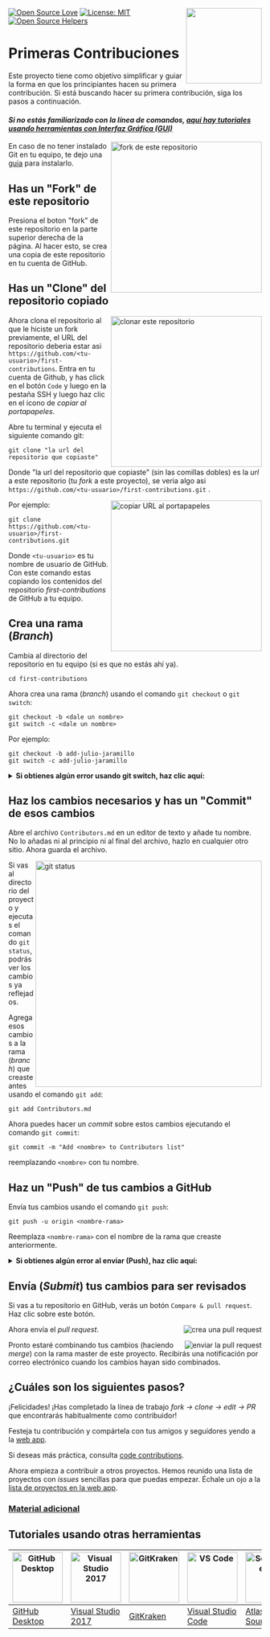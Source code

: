 [![Open Source Love](https://badges.frapsoft.com/os/v1/open-source.svg?v=103)](https://github.com/ellerbrock/open-source-badges/)
[<img align="right" width="150" src="https://firstcontributions.github.io/assets/Readme/join-slack-team.png">](https://join.slack.com/t/firstcontributors/shared_invite/zt-1hg51qkgm-Xc7HxhsiPYNN3ofX2_I8FA)
[![License: MIT](https://img.shields.io/badge/License-MIT-green.svg)](https://opensource.org/licenses/MIT)
[![Open Source Helpers](https://www.codetriage.com/roshanjossey/first-contributions/badges/users.svg)](https://www.codetriage.com/roshanjossey/first-contributions)


# Primeras Contribuciones

Este proyecto tiene como objetivo simplificar y guiar la forma en que los principiantes hacen su primera contribución. Si está buscando hacer su primera contribución, siga los pasos a continuación.


#### *Si no estás familiarizado con la línea de comandos, [aquí hay tutoriales usando herramientas con Interfaz Gráfica (GUI)](#tutoriales-usando-otras-herramientas)*

<img align="right" width="300" src="https://firstcontributions.github.io/assets/Readme/fork.png" alt="fork de este repositorio" />

En caso de no tener instalado Git en tu equipo, te dejo una [guia]( https://git-scm.com/book/es/v2/Inicio---Sobre-el-Control-de-Versiones-Instalaci%C3%B3n-de-Git) para instalarlo.

## Has un "Fork" de este repositorio

Presiona el boton "fork" de este repositorio en la parte superior derecha de la página. Al hacer esto, se crea una copia de este repositorio en tu cuenta de GitHub.

## Has un "Clone" del repositorio copiado

<img align="right" width="300" src="https://firstcontributions.github.io/assets/Readme/clone.png" alt="clonar este repositorio" />

Ahora clona el repositorio al que le hiciste un fork previamente, el URL del repositorio deberia estar asi `https://github.com/<tu-usuario>/first-contributions`. Entra en tu cuenta de Github, y has click en el botón `Code` y luego en la pestaña SSH y luego haz clic en el icono de _copiar al portapapeles_.

Abre tu terminal y ejecuta el siguiente comando git:

```
git clone "la url del repositorio que copiaste"
```

Donde "la url del repositorio que copiaste" (sin las comillas dobles) es la *url* a este repositorio (tu *fork* a este proyecto), se veria algo asi `https://github.com/<tu-usuario>/first-contributions.git` .

<img align="right" width="300" src="https://firstcontributions.github.io/assets/Readme/copy-to-clipboard.png" alt="copiar URL al portapapeles" />

Por ejemplo:
```
git clone https://github.com/<tu-usuario>/first-contributions.git
```
Donde `<tu-usuario>` es tu nombre de usuario de GitHub. Con este comando estas copiando los contenidos del repositorio *first-contributions* de GitHub a tu equipo.

## Crea una rama (*Branch*)

Cambia al directorio del repositorio en tu equipo (si es que no estás ahí ya).

```
cd first-contributions
```

Ahora crea una rama (*branch*) usando el comando  `git checkout` o `git switch`:
```
git checkout -b <dale un nombre>
git switch -c <dale un nombre>
```

Por ejemplo:
```
git checkout -b add-julio-jaramillo
git switch -c add-julio-jaramillo
```
<details>
<summary> <strong>Si obtienes algún error usando git switch, haz clic aquí:</strong> </summary>

Si aparece el mensaje de error "Git: `switch` no es un comando git. Consulta `git –help`", es probable que estés usando una versión anterior de git.

En este caso, intenta usar git checkout en su lugar.
</details>

## Haz los cambios necesarios y has un "Commit" de esos cambios

Abre el archivo `Contributors.md` en un editor de texto y añade tu nombre. No lo añadas ni al principio ni al final del archivo, hazlo en cualquier otro sitio. Ahora guarda el archivo.

<img align="right" width="450" src="https://firstcontributions.github.io/assets/Readme/git-status.png" alt="git status" />

Si vas al directorio del proyecto y ejecutas el comando `git status`, podrás ver los cambios ya reflejados.

Agrega esos cambios a la rama (*branch*) que creaste antes usando el comando `git add`:

```
git add Contributors.md
```

Ahora puedes hacer un *commit* sobre estos cambios ejecutando el comando `git commit`:
```
git commit -m "Add <nombre> to Contributors list"
```
reemplazando `<nombre>` con tu nombre.


## Haz un "Push" de tus cambios a GitHub

Envía tus cambios usando el comando `git push`:
```
git push -u origin <nombre-rama>
```
Reemplaza `<nombre-rama>` con el nombre de la rama que creaste anteriormente.

<details>
<summary> <strong>Si obtienes algún error al enviar (Push), haz clic aquí:</strong> </summary>

- ### Error de Autenticación
    <pre>remote: El soporte para la autenticación de contraseña se eliminó el 13 de agosto de 2021. Utiliza un token de acceso personal en su lugar.
  remote: Consulta [https://github.blog/2020-12-15-token-authentication-requirements-for-git-operations/](https://github.blog/2020-12-15-token-authentication-requirements-for-git-operations/) para obtener más información.
  fatal: Fallo en la autenticación para '[https://github.com/](https://github.com/)<tu-usuario>/first-contributions.git/'</pre>
    Ve al [tutorial de GitHub](https://docs.github.com/en/authentication/connecting-to-github-with-ssh/adding-a-new-ssh-key-to-your-github-account) sobre cómo generar y configurar una clave SSH en tu cuenta.

    Además, es posible que desees ejecutar `git remote -v` para verificar tu dirección remota.
    
    Si se ve algo como esto:
    <pre>origin [https://github.com/tu-usuario/tu_repo.git] (fetch)  
  origin  [https://github.com/tu-usuario/tu_repo.git] (push)</pre>

    
    cámbialo usando este comando:
    ```bash
    git remote set-url origin git@github.com:tu-usuario/tu_repo.git
    ```
    De lo contrario, aún se te pedirá un nombre de usuario y contraseña y obtendrás un error de autenticación.
</details>

## Envía (*Submit*) tus cambios para ser revisados

Si vas a tu repositorio en GitHub, verás un botón `Compare & pull request`. Haz clic sobre este botón.

<img style="float: right;" src="https://firstcontributions.github.io/assets/Readme/compare-and-pull.png" alt="crea una pull request" />

Ahora envía el *pull request*.

<img style="float: right;" src="https://firstcontributions.github.io/assets/Readme/submit-pull-request.png" alt="enviar la pull request" />

Pronto estaré combinando tus cambios (haciendo *merge*) con la rama master de este proyecto. Recibirás una notificación por correo electrónico cuando los cambios hayan sido combinados.

## ¿Cuáles son los siguientes pasos?

¡Felicidades! ¡Has completado la línea de trabajo *_fork -> clone -> edit -> PR_* que encontrarás habitualmente como contribuidor!

Festeja tu contribución y compártela con tus amigos y seguidores yendo a la [web app](https://firstcontributions.github.io/#social-share).

Si deseas más práctica, consulta [code contributions](https://github.com/roshanjossey/code-contributions).

Ahora empieza a contribuir a otros proyectos. Hemos reunido una lista de proyectos con *issues* sencillas para que puedas empezar. Échale un ojo a la [lista de proyectos en la web app](https://firstcontributions.github.io/#project-list).

### [Material adicional](../additional-material/git_workflow_scenarios/additional-material.md)


## Tutoriales usando otras herramientas

|<a href="../gui-tool-tutorials/github-desktop-tutorial.md"><img alt="GitHub Desktop" src="https://desktop.github.com/images/desktop-icon.svg" width="100"></a>|<a href="../gui-tool-tutorials/github-windows-vs2017-tutorial.md"><img alt="Visual Studio 2017" src="https://upload.wikimedia.org/wikipedia/commons/c/cd/Visual_Studio_2017_Logo.svg" width="100"></a>|<a href="../gui-tool-tutorials/gitkraken-tutorial.md"><img alt="GitKraken" src="https://firstcontributions.github.io/assets/Readme/gk-icon.png" width="100"></a>|<a href="../gui-tool-tutorials/github-windows-vs-code-tutorial.md"><img alt="VS Code" src="https://upload.wikimedia.org/wikipedia/commons/1/1c/Visual_Studio_Code_1.35_icon.png" width=100></a>|<a href="../gui-tool-tutorials/sourcetree-macos-tutorial.md"><img alt="Sourcetree App" src="https://wac-cdn.atlassian.com/dam/jcr:81b15cde-be2e-4f4a-8af7-9436f4a1b431/Sourcetree-icon-blue.svg" width=100></a>|<a href="gui-tool-tutorials/github-windows-intellij-tutorial.md"><img alt="IntelliJ IDEA" src="https://upload.wikimedia.org/wikipedia/commons/thumb/9/9c/IntelliJ_IDEA_Icon.svg/512px-IntelliJ_IDEA_Icon.svg.png" width=100></a>|
|---|---|---|---|---|---|
|[GitHub Desktop](../gui-tool-tutorials/github-desktop-tutorial.md)|[Visual Studio 2017](../gui-tool-tutorials/github-windows-vs2017-tutorial.md)|[GitKraken](../gui-tool-tutorials/gitkraken-tutorial.md)|[Visual Studio Code](../gui-tool-tutorials/github-windows-vs-code-tutorial.md)| [Atlassian Sourcetree](../gui-tool-tutorials/sourcetree-macos-tutorial.md)|[IntelliJ IDEA](../gui-tool-tutorials/github-windows-intellij-tutorial.md)|
